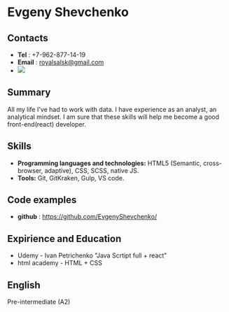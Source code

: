 # Evgeny Shevchenko

## Contacts
- **Tel** : +7-962-877-14-19 
- **Email** : royalsalsk@gmail.com
- [![](https://img.shields.io/badge/-telegram-0088cc)](https://t.me/EvgenyShev)

## Summary
All my life I've had to work with data. I have experience as an analyst, an analytical mindset.
I am sure that these skills will help me become a good front-end(react) developer.

## Skills
- **Programming languages and technologies:** HTML5 (Semantic, cross-browser, adaptive), CSS, SCSS, native JS.
- **Tools:** Git, GitKraken, Gulp, VS code.

## Code examples

- **github** : https://github.com/EvgenyShevchenko/

## Expirience and Education
- Udemy - Ivan Petrichenko "Java Scrtipt full + react" 
- html academy - HTML + CSS

## English

Pre-intermediate (A2)


